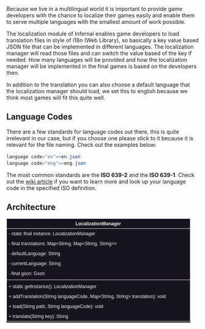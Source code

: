 Because we live in a multilingual world it is important to provide game developers with the chance to localize
their games easily and enable them to serve multiple languages with the smallest amount of work possible.

The localization module of Infernal enables game developers to load translation files in style of i18n (Web Library), so
basically a key value based JSON file that can be implemented in different languages. The localization manager will read
those files and can switch the value based of the key if needed. How many languages will be provided and how the
localization manager will be implemented in the final games is based on the developers then.

In addition to the translation you can also choose a default language that the localization manager should load, we set
this to english because we think most games will fit this quite well.

## Language Codes

There are a few standards for language codes out there, this is quite irrelevant in our case, but if you choose one
please stick to it because it is relevant for the file naming. Check out the examples below:

```java
language code="en"=>en.json
language code="eng"=>eng.json
```

The most common standards are the **ISO 639-2** and the **ISO 639-1**. Check out
the [wiki article](https://en.wikipedia.org/wiki/List_of_ISO_639-1_codes) if you want to learn more and look up your
language code in the specified ISO definition.

## Architecture

![Localization](../assets/images/diagrams/localization.png)